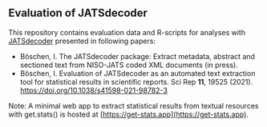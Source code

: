## Evaluation of JATSdecoder
This repository contains evaluation data and R-scripts for analyses with [JATSdecoder](https://github.com/ingmarboeschen/JATSdecoder) presented in following papers:
- Böschen, I. The JATSdecoder package: Extract metadata, abstract and sectioned text from NISO-JATS coded XML documents (in press).
- Böschen, I. Evaluation of JATSdecoder as an automated text extraction tool for statistical results in scientific reports. Sci Rep **11**, 19525 (2021). https://doi.org/10.1038/s41598-021-98782-3

Note: A minimal web app to extract statistical results from textual resources with get.stats() is hosted at [https://get-stats.app](https://get-stats.app).

